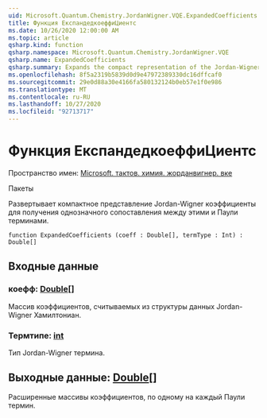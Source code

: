 ```yaml
---
uid: Microsoft.Quantum.Chemistry.JordanWigner.VQE.ExpandedCoefficients
title: Функция ЕкспандедкоеффиЦиентс
ms.date: 10/26/2020 12:00:00 AM
ms.topic: article
qsharp.kind: function
qsharp.namespace: Microsoft.Quantum.Chemistry.JordanWigner.VQE
qsharp.name: ExpandedCoefficients
qsharp.summary: Expands the compact representation of the Jordan-Wigner coefficients in order to obtain a one-to-one mapping between these and Pauli terms.
ms.openlocfilehash: 8f5a2319b5839d0d9e47972389330dc16dffcaf0
ms.sourcegitcommit: 29e0d88a30e4166fa580132124b0eb57e1f0e986
ms.translationtype: MT
ms.contentlocale: ru-RU
ms.lasthandoff: 10/27/2020
ms.locfileid: "92713717"
---
```

# <a name="expandedcoefficients-function"></a>Функция ЕкспандедкоеффиЦиентс

Пространство имен: [Microsoft. тактов. химия. жорданвигнер. вке](xref:Microsoft.Quantum.Chemistry.JordanWigner.VQE)

Пакеты [](https://nuget.org/packages/)


Развертывает компактное представление Jordan-Wigner коэффициенты для получения однозначного сопоставления между этими и Паули терминами.

```qsharp
function ExpandedCoefficients (coeff : Double[], termType : Int) : Double[]
```


## <a name="input"></a>Входные данные

### <a name="coeff--double"></a>коефф: [Double](xref:microsoft.quantum.lang-ref.double)[]

Массив коэффициентов, считываемых из структуры данных Jordan-Wigner Хамилтониан.


### <a name="termtype--int"></a>Термтипе: [int](xref:microsoft.quantum.lang-ref.int)

Тип Jordan-Wigner термина.



## <a name="output--double"></a>Выходные данные: [Double](xref:microsoft.quantum.lang-ref.double)[]

Расширенные массивы коэффициентов, по одному на каждый Паули термин.